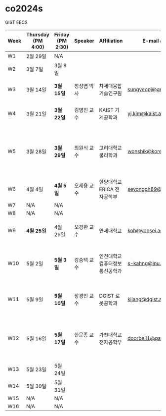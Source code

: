 # co2024s

GIST EECS

|Week|Thursday (PM 4:00)|Friday (PM 2:30)|Speaker|Affiliation|E-mail address|Title|Host|Language|Remark|
|---|---|---|---|---|---|---|---|---|---|
|W1|2월 29일|N/A|
|W2|3월 7일|3월 8일|
|W3|3월 14일|**3월 15일**|정성엽 박사|차세대융합기술연구원|sungyeopj@gmail.com|TBD|홍성민 교수|영어|
|W4|3월 21일|**3월 22일**|김영진 교수|KAIST 기계공학과|yj.kim@kaist.ac.kr|Ultrafast Photonics for Ultra-Precision|정현호 교수|영어|
|W5|3월 28일|**3월 29일**|최원식 교수|고려대학교 물리학과|wonshik@korea.ac.kr|Exploiting multiple scattering for deep-tissue imaging and all-optical machine learning|이병하 교수|영어|
|W6|4월 4일|**4월 5일**|오세용 교수|한양대학교 ERICA 전자공학부|seyongoh89@hanyang.ac.kr|TBD|강동호 교수|미정|
|W7|N/A|N/A|
|W8|N/A|N/A|
|W9|**4월 25일**|4월 26일|오경환 교수|연세대학교|koh@yonsei.ac.kr|Liquid manipulation using optical force|이병하 교수|영어|
|W10|5월 2일|**5월 3일**|강승택 교수|인천대학교 컴퓨터정보통신공학과|s-kahng@inu.ac.kr|Wireless Power for 1G~B5G Wireless Communication: Sound in Silence|함병승 교수|영어|
|W11|5월 9일|**5월 10일**|장경인 교수|DGIST 로봇공학과|kijang@dgist.ac.kr|Stealthy neural recorder for studying behavior in primates|송영민 교수|영어|
|W12|5월 16일|**5월 17일**|한문종 교수|가천대학교 전자공학부|doorbell1@gachon.ac.kr|Environment-Adjustable Bilingual Synaptic Functions in Bio-Synaptic Transistors|정현호 교수|영어|
|W13|5월 23일|5월 24일|
|W14|5월 30일|5월 31일|
|W15|N/A|N/A|
|W16|N/A|N/A|
